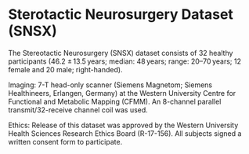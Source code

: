 # Sterotactic Neurosurgery Dataset (SNSX)

The Stereotactic Neurosurgery (SNSX) dataset consists of 32 healthy participants (46.2 ± 13.5 years; median: 48 years; range: 20–70 years; 12 female and 20 male; right-handed).

Imaging: 
7-T head-only scanner (Siemens Magnetom; Siemens Healthineers, Erlangen, Germany) at the Western University Centre for Functional and Metabolic Mapping (CFMM). An 8-channel parallel transmit/32-receive channel coil was used.

Ethics: 
Release of this dataset was approved by the Western University Health Sciences Research Ethics Board (R-17-156). All subjects signed a written consent form to participate. 
